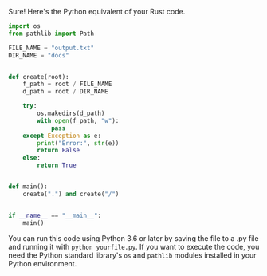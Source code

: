 Sure! Here's the Python equivalent of your Rust code.
```python
import os
from pathlib import Path

FILE_NAME = "output.txt"
DIR_NAME = "docs"


def create(root):
    f_path = root / FILE_NAME
    d_path = root / DIR_NAME

    try:
        os.makedirs(d_path)
        with open(f_path, "w"):
            pass
    except Exception as e:
        print("Error:", str(e))
        return False
    else:
        return True


def main():
    create(".") and create("/")


if __name__ == "__main__":
    main()
```
You can run this code using Python 3.6 or later by saving the file to a .py file and running it with `python yourfile.py`. If you want to execute the code, you need the Python standard library's `os` and `pathlib` modules installed in your Python environment.
